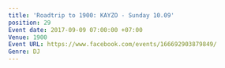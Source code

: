 ```yaml
---
title: 'Roadtrip to 1900: KAYZO - Sunday 10.09'
position: 29
Event date: 2017-09-09 07:00:00 +07:00
Venue: 1900
Event URL: https://www.facebook.com/events/166692903879849/
Genre: DJ
---
```


